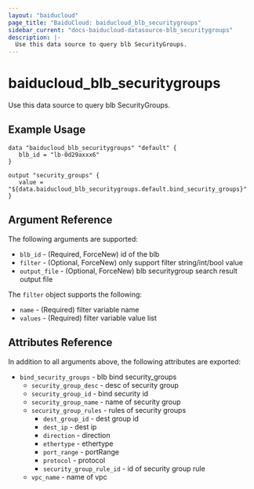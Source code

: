 ```yaml
---
layout: "baiducloud"
page_title: "BaiduCloud: baiducloud_blb_securitygroups"
sidebar_current: "docs-baiducloud-datasource-blb_securitygroups"
description: |-
  Use this data source to query blb SecurityGroups.
---
```


# baiducloud_blb_securitygroups

Use this data source to query blb SecurityGroups.

## Example Usage

```hcl
data "baiducloud_blb_securitygroups" "default" {
   blb_id = "lb-0d29axxx6"
}

output "security_groups" {
   value = "${data.baiducloud_blb_securitygroups.default.bind_security_groups}"
}
```

## Argument Reference

The following arguments are supported:

* `blb_id` - (Required, ForceNew) id of the blb
* `filter` - (Optional, ForceNew) only support filter string/int/bool value
* `output_file` - (Optional, ForceNew) blb securitygroup search result output file

The `filter` object supports the following:

* `name` - (Required) filter variable name
* `values` - (Required) filter variable value list

## Attributes Reference

In addition to all arguments above, the following attributes are exported:

* `bind_security_groups` - blb bind security_groups
  * `security_group_desc` - desc of security group
  * `security_group_id` - bind security id
  * `security_group_name` - name of security group
  * `security_group_rules` - rules of security groups
    * `dest_group_id` - dest group id
    * `dest_ip` - dest ip
    * `direction` - direction
    * `ethertype` - ethertype
    * `port_range` - portRange
    * `protocol` - protocol
    * `security_group_rule_id` - id of security group rule
  * `vpc_name` - name of vpc


